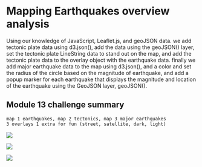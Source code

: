 # Mapping Earthquakes overview analysis
Using our knowledge of JavaScript, Leaflet.js, and geoJSON data.
we add tectonic plate data using d3.json(), 
add the data using the geoJSON() layer, 
set the tectonic plate LineString data to stand out on the map, and add the tectonic plate data to the overlay object with the earthquake data.
finally we add major earthquake data to the map using d3.json(), and a color and set the radius of the circle based on the magnitude of earthquake, and add a popup marker for each earthquake that displays the magnitude and location of the earthquake using the GeoJSON layer, geoJSON().


## Module 13 challenge summary
    map 1 earthquakes, map 2 tectonics, map 3 major earthquakes
    3 overlays 1 extra for fun (street, satellite, dark, light)

![](static/images/mappingsat.png)

![](static/images/mapping1.png)

![](static/images/mapping2.png)
